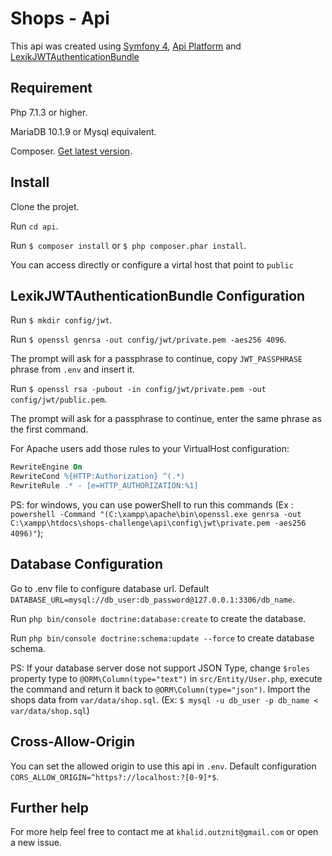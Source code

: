 # Shops - Api

This api was created using [Symfony 4](https://github.com/symfony/symfony/tree/4.0), [Api Platform](https://github.com/api-platform/api-platform) and [LexikJWTAuthenticationBundle](https://github.com/lexik/LexikJWTAuthenticationBundle/blob/master/Resources/doc/index.md)

## Requirement

Php 7.1.3 or higher.

MariaDB 10.1.9 or Mysql equivalent.

Composer. [Get latest version](https://getcomposer.org/download/).

## Install

Clone the projet.

Run `cd api`.

Run `$ composer install` or `$ php composer.phar install`.

You can access directly or configure a virtal host that point to `public`

## LexikJWTAuthenticationBundle Configuration

Run `$ mkdir config/jwt`.

Run `$ openssl genrsa -out config/jwt/private.pem -aes256 4096`.

The prompt will ask for a passphrase to continue, copy `JWT_PASSPHRASE` phrase from `.env` and insert it.

Run `$ openssl rsa -pubout -in config/jwt/private.pem -out config/jwt/public.pem`.

The prompt will ask for a passphrase to continue, enter the same phrase as the first command.

For Apache users add those rules to your VirtualHost configuration:

```apache
RewriteEngine On
RewriteCond %{HTTP:Authorization} ^(.*)
RewriteRule .* - [e=HTTP_AUTHORIZATION:%1]
```

PS: for windows, you can use powerShell to run this commands (Ex : `powershell -Command "(C:\xampp\apache\bin\openssl.exe genrsa -out C:\xampp\htdocs\shops-challenge\api\config\jwt\private.pem -aes256 4096)"`);

## Database Configuration

Go to .env file to configure database url. Default `DATABASE_URL=mysql://db_user:db_password@127.0.0.1:3306/db_name`.

Run `php bin/console doctrine:database:create` to create the database.

Run `php bin/console doctrine:schema:update --force` to create database schema.

PS: If your database server dose not support JSON Type, change `$roles` property type to `@ORM\Column(type="text")` in `src/Entity/User.php`, execute the command and return it back to `@ORM\Column(type="json")`.
Import the shops data from `var/data/shop.sql`. (Ex: `$ mysql -u db_user -p db_name < var/data/shop.sql`)

## Cross-Allow-Origin

You can set the allowed origin to use this api in `.env`. Default configuration `CORS_ALLOW_ORIGIN=^https?://localhost:?[0-9]*$`.

## Further help

For more help feel free to contact me at `khalid.outznit@gmail.com` or open a new issue.
